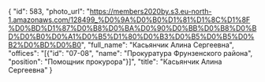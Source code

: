 {
    "id": 583,
    "photo_url": "https://members2020by.s3.eu-north-1.amazonaws.com/128499_%D0%9A%D0%B0%D1%81%D1%8C%D1%8F%D0%BD%D1%87%D0%B8%D0%BA%D0%90%D0%BB%D0%B8%D0%BD%D0%B0%D0%A1%D0%B5%D1%80%D0%B3%D0%B5%D0%B5%D0%B2%D0%BD%D0%B0",
    "full_name": "Касьянчик Алина Сергеевна",
    "offices": "[{\"id\": \"07-08\", \"name\": \"Прокуратура Фрунзенского района\", \"position\": \"Помощник прокурора\"}]",
    "title": "Касьянчик Алина Сергеевна"
}